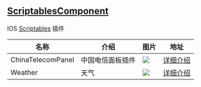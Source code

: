 ## [ScriptablesComponent](https://lambdaexpression.github.io/ScriptablesComponent)

IOS [Scriptables](https://scriptable.app/) 插件

|名称|介绍|图片|地址|
|----|------|------|------|
|ChinaTelecomPanel|中国电信面板插件|![](https://lambdaexpression.github.io/ScriptablesComponent/ChinaTelecomPanel/IMG_3103.png)|[详细介绍](https://lambdaexpression.github.io/ScriptablesComponent/ChinaTelecomPanel/)|
|Weather|天气|![](https://lambdaexpression.github.io/ScriptablesComponent/Weather/weather_style_2.png)|[详细介绍](https://lambdaexpression.github.io/ScriptablesComponent/Weather/)|
